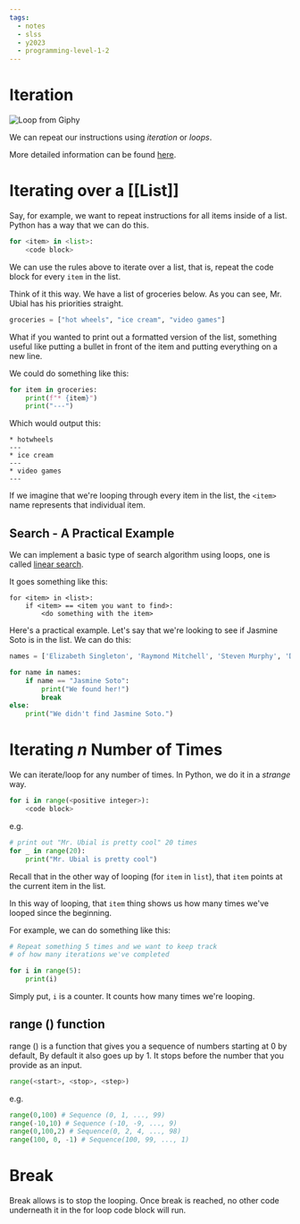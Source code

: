 ```yaml
---
tags:
  - notes
  - slss
  - y2023
  - programming-level-1-2
---
```

# Iteration

![Loop from Giphy](https://media1.giphy.com/media/6HsjDOBPwY1eIS6kE0/giphy.gif?cid=ecf05e47u4wu0hvl9m1juhmryx7t9tw7httc7qnwe9k8shyg&ep=v1_gifs_search&rid=giphy.gif&ct=g)

We can repeat our instructions using *iteration* or *loops*.

More detailed information can be found [here](https://runestone.academy/ns/books/published/thinkcspy/Strings/TraversalandtheforLoopByItem.html). 

# Iterating over a [[List]]

Say, for example, we want to repeat instructions for all items inside of a list. Python has a way that we can do this.

```python
for <item> in <list>:
	<code block>
```

We can use the rules above to iterate over a list, that is, repeat the code block for every `item` in the list.

Think of it this way. We have a list of groceries below. As you can see, Mr. Ubial has his priorities straight.

```python
groceries = ["hot wheels", "ice cream", "video games"]
```

What if you wanted to print out a formatted version of the list, something useful like putting a bullet in front of the item and putting everything on a new line.

We could do something like this:

```python
for item in groceries:
	print(f"* {item}")
	print("---")
```

Which would output this:

```console
* hotwheels
---
* ice cream
---
* video games
---
```

If we imagine that we're looping through every item in the list, the `<item>` name represents that individual item.
## Search - A Practical Example

We can implement a basic type of search algorithm using loops, one is called [linear search](https://en.wikipedia.org/wiki/Linear_search).

It goes something like this:

```pseudocodeish
for <item> in <list>:
	if <item> == <item you want to find>:
		<do something with the item>
```

Here's a practical example. Let's say that we're looking to see if Jasmine Soto is in the list. We can do this:

```python
names = ['Elizabeth Singleton', 'Raymond Mitchell', 'Steven Murphy', 'Daniel Terry', 'Glenn Fisher', 'Jasmine Soto', 'Deborah Hicks', 'Beverly Ryan', 'Jason Smith', 'Jason Washington']

for name in names:
	if name == "Jasmine Soto":
		print("We found her!")
		break
else:
	print("We didn't find Jasmine Soto.")
```

# Iterating *n* Number of Times

We can iterate/loop for any number of times.
In Python, we do it in a *strange* way.

```python
for i in range(<positive integer>):
	<code block>
```

e.g.

```python
# print out "Mr. Ubial is pretty cool" 20 times
for _ in range(20):
	print("Mr. Ubial is pretty cool")
```

Recall that in the other way of looping (for `item` in `list`), that
`item` points at the current item in the list.

In this way of looping, that `item` thing shows us how many times
we've looped since the beginning.

For example, we can do something like this:

```python
# Repeat something 5 times and we want to keep track
# of how many iterations we've completed

for i in range(5):
	print(i)
```

Simply put, `i` is a counter. It counts how many times we're looping.

## range () function
range () is a function that gives you a sequence of numbers starting at 0 by default, By default it also goes up by 1. It stops before the number that you provide as an input.


```python
range(<start>, <stop>, <step>) 
```
e.g.

```python
range(0,100) # Sequence (0, 1, ..., 99)
range(-10,10) # Sequence (-10, -9, ..., 9)
range(0,100,2) # Sequence(0, 2, 4, ..., 98)
range(100, 0, -1) # Sequence(100, 99, ..., 1)
```
# Break
Break allows is to stop the looping. Once break is reached, no other code underneath it in the for loop code block will run.